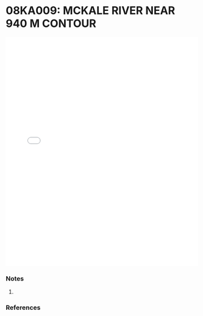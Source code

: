 # 08KA009: MCKALE RIVER NEAR 940 M CONTOUR

<iframe src="/distribution_estimation/_static/stations/08KA009_fdc.html" width="100%" height="600" frameborder="0"></iframe>

### Notes
1. 

### References

